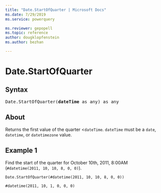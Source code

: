 ```yaml
---
title: "Date.StartOfQuarter | Microsoft Docs"
ms.date: 7/29/2019
ms.service: powerquery

ms.reviewer: gepopell
ms.topic: reference
author: dougklopfenstein
ms.author: bezhan

---
```

# Date.StartOfQuarter

## Syntax

<pre>
Date.StartOfQuarter(<b>dateTime</b> as any) as any
</pre>
  
## About  
Returns the first value of the quarter <`dateTime`. `dateTime` must be a `date`, `datetime`, or `datetimezone` value.

## Example 1
Find the start of the quarter for October 10th, 2011, 8:00AM (`#datetime(2011, 10, 10, 8, 0, 0)`).

```powerquery-m
Date.StartOfQuarter(#datetime(2011, 10, 10, 8, 0, 0))
```

`#datetime(2011, 10, 1, 0, 0, 0)`
